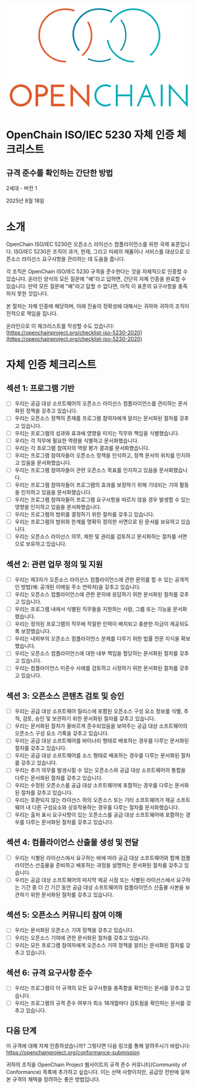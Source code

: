 ![](./media/image1.png "OpenChain logo")

# OpenChain ISO/IEC 5230 자체 인증 체크리스트

## 규격 준수를 확인하는 간단한 방법

2세대 - 버전 1

2025년 8월 18일

# 소개

OpenChain ISO/IEC 5230은 오픈소스 라이선스 컴플라이언스를 위한 국제 표준입니다. ISO/IEC 5230은 조직이 과거, 현재, 그리고 미래의 제품이나 서비스를 대상으로 오픈소스 라이선스 요구사항을 관리하는 데 도움을 줍니다.

각 조직은 OpenChain ISO/IEC 5230 규격을 준수한다는 것을 자체적으로 인증할 수 있습니다. 온라인 양식의 모든 질문에 "예"라고 답하면, 간단히 자체 인증을 완료할 수 있습니다. 만약 모든 질문에 "예"라고 답할 수 없다면, 아직 이 표준의 요구사항을 충족하지 못한 것입니다.

본 절차는 자체 인증에 해당하며, 아래 진술의 정확성에 대해서는 귀하와 귀하의 조직이 전적으로 책임을 집니다.

온라인으로 이 체크리스트를 작성할 수도 있습니다:
[https://openchainproject.org/checklist-iso-5230-2020](https://openchainproject.org/checklist-iso-5230-2020)

# 자체 인증 체크리스트

## 섹션 1: 프로그램 기반

- [ ] 우리는 공급 대상 소프트웨어의 오픈소스 라이선스 컴플라이언스를 관리하는 문서화된 정책을 갖추고 있습니다.
- [ ] 우리는 오픈소스 정책의 존재를 프로그램 참여자에게 알리는 문서화된 절차를 갖추고 있습니다.
- [ ] 우리는 프로그램의 성과와 효과에 영향을 미치는 직무와 책임을 식별했습니다.
- [ ] 우리는 각 직무에 필요한 역량을 식별하고 문서화했습니다.
- [ ] 우리는 각 프로그램 참여자의 역량 평가 결과를 문서화했습니다.
- [ ] 우리는 프로그램 참여자들이 오픈소스 정책을 인식하고, 정책 문서의 위치를 인지하고 있음을 문서화했습니다.
- [ ] 우리는 프로그램 참여자들이 관련 오픈소스 목표를 인지하고 있음을 문서화했습니다.
- [ ] 우리는 프로그램 참여자들이 프로그램의 효과를 보장하기 위해 기대되는 기여 활동을 인지하고 있음을 문서화했습니다.
- [ ] 우리는 프로그램 참여자들이 프로그램 요구사항을 따르지 않을 경우 발생할 수 있는 영향을 인지하고 있음을 문서화했습니다.
- [ ] 우리는 프로그램의 범위를 결정하기 위한 절차를 갖추고 있습니다.
- [ ] 우리는 프로그램의 범위와 한계를 명확히 정의한 서면으로 된 문서를 보유하고 있습니다.
- [ ] 우리는 오픈소스 라이선스 의무, 제한 및 권리를 검토하고 문서화하는 절차를 서면으로 보유하고 있습니다.

## 섹션 2: 관련 업무 정의 및 지원

- [ ] 우리는 제3자가 오픈소스 라이선스 컴플라이언스에 관한 문의를 할 수 있는 공개적인 방법(예: 공개된 이메일 주소 연락처)을 갖추고 있습니다.
- [ ] 우리는 오픈소스 컴플라이언스에 관한 문의에 응답하기 위한 문서화된 절차를 갖추고 있습니다.
- [ ] 우리는 프로그램 내에서 식별된 직무들을 지원하는 사람, 그룹 또는 기능을 문서화했습니다.
- [ ] 우리는 정의된 프로그램의 직무에 적절한 인력이 배치되고 충분한 자금이 제공되도록 보장했습니다.
- [ ] 우리는 내외부의 오픈소스 컴플라이언스 문제를 다루기 위한 법률 전문 지식을 확보했습니다.
- [ ] 우리는 오픈소스 컴플라이언스에 대한 내부 책임을 할당하는 문서화된 절차를 갖추고 있습니다.
- [ ] 우리는 컴플라이언스 미준수 사례를 검토하고 시정하기 위한 문서화된 절차를 갖추고 있습니다.

## 섹션 3: 오픈소스 콘텐츠 검토 및 승인

- [ ] 우리는 공급 대상 소프트웨어 릴리스에 포함된 오픈소스 구성 요소 정보를 식별, 추적, 검토, 승인 및 보관하기 위한 문서화된 절차를 갖추고 있습니다.
- [ ] 우리는 문서화된 절차가 올바르게 준수되었음을 보여주는 공급 대상 소프트웨어의 오픈소스 구성 요소 기록을 갖추고 있습니다.
- [ ] 우리는 공급 대상 소프트웨어를 바이너리 형태로 배포하는 경우를 다루는 문서화된 절차를 갖추고 있습니다.
- [ ] 우리는 공급 대상 소프트웨어를 소스 형태로 배포하는 경우를 다루는 문서화된 절차를 갖추고 있습니다.
- [ ] 우리는 추가 의무를 발생시킬 수 있는 오픈소스와 공급 대상 소프트웨어의 통합을 다루는 문서화된 절차를 갖추고 있습니다.
- [ ] 우리는 수정된 오픈소스를 공급 대상 소프트웨어에 포함하는 경우를 다루는 문서화된 절차를 갖추고 있습니다.
- [ ] 우리는 호환되지 않는 라이선스 하의 오픈소스 또는 기타 소프트웨어가 제공 소프트웨어 내 다른 구성요소와 상호작용하는 경우를 다루는 절차를 문서화했습니다.
- [ ] 우리는 출처 표시 요구사항이 있는 오픈소스를 공급 대상 소프트웨어에 포함하는 경우를 다루는 문서화된 절차를 갖추고 있습니다.

## 섹션 4: 컴플라이언스 산출물 생성 및 전달

- [ ] 우리는 식별된 라이선스에서 요구하는 바에 따라 공급 대상 소프트웨어와 함께 컴플라이언스 산출물을 준비하고 배포하는 과정을 설명하는 문서화된 절차를 갖추고 있습니다.
- [ ] 우리는 공급 대상 소프트웨어의 마지막 제공 시점 또는 식별된 라이선스에서 요구하는 기간 중 더 긴 기간 동안 공급 대상 소프트웨어의 컴플라이언스 산출물 사본을 보관하기 위한 문서화된 절차를 갖추고 있습니다.

## 섹션 5: 오픈소스 커뮤니티 참여 이해

- [ ] 우리는 문서화된 오픈소스 기여 정책을 갖추고 있습니다.
- [ ] 우리는 오픈소스 기여에 관한 문서화된 절차를 갖추고 있습니다.
- [ ] 우리는 모든 프로그램 참여자에게 오픈소스 기여 정책을 알리는 문서화된 절차를 갖추고 있습니다.

## 섹션 6: 규격 요구사항 준수

- [ ] 우리는 프로그램이 이 규격의 모든 요구사항을 충족함을 확인하는 문서를 갖추고 있습니다.
- [ ] 우리는 프로그램의 규격 준수 여부가 최소 18개월마다 검토됨을 확인하는 문서를 갖추고 있습니다.

## 다음 단계

이 규격에 대해 자체 인증하셨습니까? 그렇다면 다음 링크를 통해 알려주시기 바랍니다:
https://openchainproject.org/conformance-submission

귀하의 조직을 OpenChain Project 웹사이트의 규격 준수 커뮤니티(Community of Conformance) 목록에 추가하고 싶습니다. 이는 선택 사항이지만, 공급망 전반에 걸쳐 본 규격의 채택을 장려하는 좋은 방법입니다.
